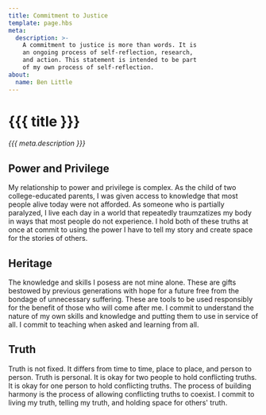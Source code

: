 ```yaml
---
title: Commitment to Justice
template: page.hbs
meta:
  description: >-
    A commitment to justice is more than words. It is
    an ongoing process of self-reflection, research,
    and action. This statement is intended to be part
    of my own process of self-reflection.
about:
  name: Ben Little
---
```


# {{{ title }}}

_{{{ meta.description }}}_

## Power and Privilege

My relationship to power and privilege is
complex. As the child of two college-educated parents, I was
given access to knowledge that most people alive today were
not afforded. As someone who is partially paralyzed, I
live each day in a world that repeatedly traumzatizes my body
in ways that most people do not experience. I hold both of
these truths at once at commit to using the power I have to
tell my story and create space for the stories of others.

## Heritage

The knowledge and skills I posess are not mine alone. These
are gifts bestowed by previous generations with hope for a
future free from the bondage of unnecessary suffering. These
are tools to be used responsibly for the benefit of those
who will come after me. I commit to understand the nature
of my own skills and knowledge and putting them to use in service
of all. I commit to teaching when asked and learning from
all.

## Truth

Truth is not fixed. It differs from time to time, place to
place, and person to person. Truth is personal. It is okay
for two people to hold conflicting truths. It is okay for
one person to hold conflicting truths. The process of
building harmony is the process of allowing conflicting
truths to coexist. I commit to living my truth, telling
my truth, and holding space for others' truth.
